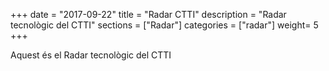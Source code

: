 +++
date        = "2017-09-22"
title       = "Radar CTTI"
description = "Radar tecnològic del CTTI"
sections    = ["Radar"]
categories  = ["radar"]
weight= 5
+++

Aquest és el Radar tecnològic del CTTI
<div id="radarctti"></div>

<link type="text/css" rel="stylesheet"  href="https://cdn.rawgit.com/mostrovoi/radar/master/main.3be441707ca2948752c1.css">
<script type="application/javascript" src="https://cdn.rawgit.com/mostrovoi/radar/master/main.3be441707ca2948752c1.js">
